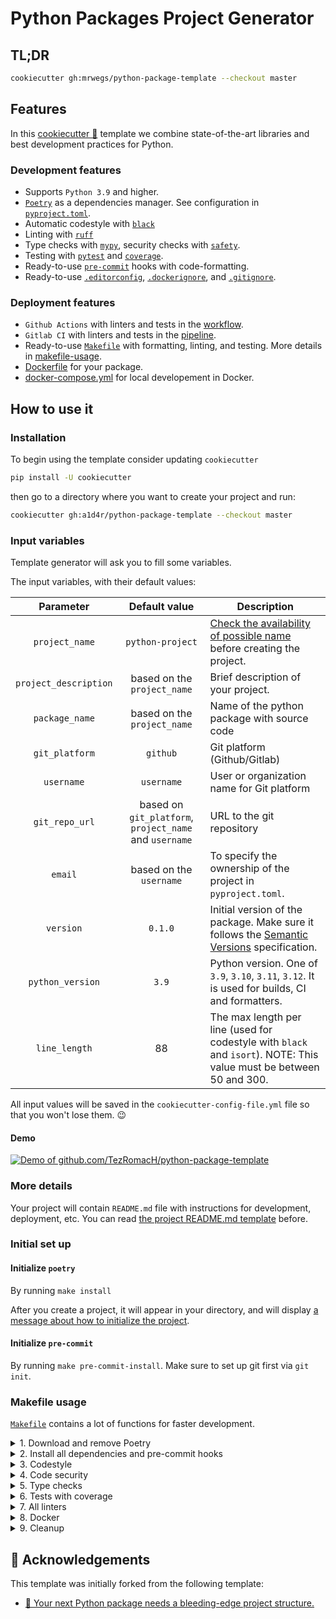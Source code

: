 # Python Packages Project Generator

## TL;DR

```bash
cookiecutter gh:mrwegs/python-package-template --checkout master
```

## Features

In this [cookiecutter 🍪](https://github.com/cookiecutter/cookiecutter) template we combine state-of-the-art libraries and best development practices for Python.

### Development features

- Supports `Python 3.9` and higher.
- [`Poetry`](https://python-poetry.org/) as a dependencies manager. See configuration in [`pyproject.toml`](https://github.com/a1d4r/python-package-template/blob/master/%7B%7B%20cookiecutter.project_name%20%7D%7D/pyproject.toml).
- Automatic codestyle with [`black`](https://github.com/psf/black)
- Linting with [`ruff`](https://github.com/astral-sh/ruff)
- Type checks with [`mypy`](https://mypy.readthedocs.io), security checks with [`safety`](https://github.com/pyupio/safety).
- Testing with [`pytest`](https://docs.pytest.org/en/latest/) and [`coverage`](https://github.com/nedbat/coveragepy).
- Ready-to-use [`pre-commit`](https://pre-commit.com/) hooks with code-formatting.
- Ready-to-use [`.editorconfig`](https://github.com/a1d4r/python-package-template/blob/master/%7B%7B%20cookiecutter.project_name%20%7D%7D/.editorconfig), [`.dockerignore`](https://github.com/a1d4r/python-package-template/blob/master/%7B%7B%20cookiecutter.project_name%20%7D%7D/.dockerignore), and [`.gitignore`](https://github.com/a1d4r/python-package-template/blob/master/%7B%7B%20cookiecutter.project_name%20%7D%7D/.gitignore).

### Deployment features


- `Github Actions` with linters and tests in the [workflow](https://github.com/a1d4r/python-package-template/blob/master/%7B%7B%20cookiecutter.project_name%20%7D%7D/.github/workflows/test.yml).
- `Gitlab CI` with linters and tests in the [pipeline](https://github.com/a1d4r/python-package-template/blob/master/%7B%7B%20cookiecutter.project_name%20%7D%7D/.gitlab-ci.yml).
- Ready-to-use [`Makefile`](https://github.com/a1d4r/python-package-template/blob/master/%7B%7B%20cookiecutter.project_name%20%7D%7D/Makefile#L89) with formatting, linting, and testing. More details in [makefile-usage](#makefile-usage).
- [Dockerfile](https://github.com/a1d4r/python-package-template/blob/master/%7B%7B%20cookiecutter.project_name%20%7D%7D/Dockerfile) for your package.
- [docker-compose.yml](https://github.com/a1d4r/python-package-template/blob/master/%7B%7B%20cookiecutter.project_name%20%7D%7D/docker-compose.yml) for local developement in Docker.

## How to use it

### Installation

To begin using the template consider updating `cookiecutter`

```bash
pip install -U cookiecutter
```

then go to a directory where you want to create your project and run:

```bash
cookiecutter gh:a1d4r/python-package-template --checkout master
```

### Input variables

Template generator will ask you to fill some variables.

The input variables, with their default values:

|     **Parameter**     |                   **Default value**                    | **Description**                                                                                                     |
|:---------------------:|:------------------------------------------------------:|---------------------------------------------------------------------------------------------------------------------|
|    `project_name`     |                    `python-project`                    | [Check the availability of possible name](http://ivantomic.com/projects/ospnc/) before creating the project.        |
| `project_description` |              based on the `project_name`               | Brief description of your project.                                                                                  |
|    `package_name`     |              based on the `project_name`               | Name of the python package with source code                                                                         |
|    `git_platform`     |                        `github`                        | Git platform (Github/Gitlab)                                                                                        |
|      `username`       |                       `username`                       | User or organization name for Git platform                                                                          |
|    `git_repo_url`     | based on `git_platform`, `project_name` and `username` | URL to the git repository                                                                                           |
|        `email`        |                based on the `username`                 | To specify the ownership of the project in `pyproject.toml`.                                                        |
|       `version`       |                        `0.1.0`                         | Initial version of the package. Make sure it follows the [Semantic Versions](https://semver.org/) specification.    |
|   `python_version`    |                         `3.9`                          | Python version. One of `3.9`, `3.10`, `3.11`, `3.12`. It is used for builds, CI and formatters.                     |
|     `line_length`     |                           88                           | The max length per line (used for codestyle with `black` and `isort`). NOTE: This value must be between 50 and 300. |

All input values will be saved in the `cookiecutter-config-file.yml` file so that you won't lose them. 😉

#### Demo

[![Demo of github.com/TezRomacH/python-package-template](https://asciinema.org/a/422052.svg)](https://asciinema.org/a/422052)

### More details

Your project will contain `README.md` file with instructions for development, deployment, etc. You can read [the project README.md template](https://github.com/a1d4r/python-package-template/tree/master/%7B%7B%20cookiecutter.project_name%20%7D%7D) before.

### Initial set up

#### Initialize `poetry`

By running `make install`

After you create a project, it will appear in your directory, and will display [a message about how to initialize the project](https://github.com/a1d4r/python-package-template/tree/master/%7B%7B%20cookiecutter.project_name%20%7D%7D#very-first-steps).

#### Initialize `pre-commit`

By running `make pre-commit-install`. Make sure to set up git first via `git init`.


### Makefile usage

[`Makefile`](https://github.com/a1d4r/python-package-template/blob/master/%7B%7B%20cookiecutter.project_name%20%7D%7D/Makefile) contains a lot of functions for faster development.

<details>
<summary>1. Download and remove Poetry</summary>
<p>

To download and install Poetry run:

```bash
make poetry-download
```

To uninstall

```bash
make poetry-remove
```

</p>
</details>

<details>
<summary>2. Install all dependencies and pre-commit hooks</summary>
<p>

Install requirements:

```bash
make install
```

Pre-commit hooks coulb be installed after `git init` via

```bash
make pre-commit-install
```

</p>
</details>

<details>
<summary>3. Codestyle</summary>
<p>

Automatic formatting uses `black` and `ruff`

```bash
make codestyle

# or use synonym
make format
```

Codestyle checks only, without rewriting files:

```bash
make check-codestyle
```

Update all dev libraries to the latest version using one comand

```bash
make update-dev-deps
```

</p>
</details>

<details>
<summary>4. Code security</summary>
<p>

```bash
make check-safety
```

This command launches `Poetry` integrity checks as well as identifies security issues with `Safety`

```bash
make check-safety
```

</p>
</details>

<details>
<summary>5. Type checks</summary>
<p>

Run `mypy` static type checker

```bash
make mypy
```

</p>
</details>

<details>
<summary>6. Tests with coverage</summary>
<p>

Run `pytest`

```bash
make test
```

</p>
</details>

<details>
<summary>7. All linters</summary>
<p>

Of course there is a command to ~~rule~~ run all linters in one:

```bash
make lint
```

</p>
</details>

<details>
<summary>8. Docker</summary>
<p>

```bash
make docker-build
```

which is equivalent to:

```bash
make docker-build VERSION=latest
```

Remove docker image with

```bash
make docker-remove
```

Run with docker compose

```bash
make docker-up
```

</p>
</details>

<details>
<summary>9. Cleanup</summary>
<p>
Delete cache and build files:

```bash
make cleanup
```

</p>
</details>

## 🏅 Acknowledgements

This template was initially forked from the following template:

- [🚀 Your next Python package needs a bleeding-edge project structure.](https://github.com/TezRomacH/python-package-template)
